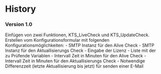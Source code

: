 # History

### Version 1.0
Einfügen von zwei Funktionen, KTS_LiveCheck und KTS_UpdateCheck.
Erstellen vom Konfigurationsformular mit folgenden Konfigurationsmöglichkeiten:
    - SMTP Instanz für den Alive Check
    - SMTP Instanz für den Aktuallisierungs Check
    - Eingabe der Lizenz
    - Liste mit der zu Prüfende Variablen
    - Intervall Zeit in Minuten für den Alive Check
    - Intervall Zeit in Minuten für den Aktuallisierungs Check
    - Notwendige Differenzzeit (letzte Aktuallisierung bis jetzt) für senden einer E-Mail

